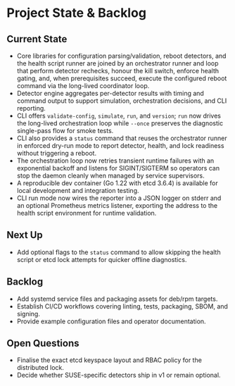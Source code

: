 # Project State & Backlog

## Current State
- Core libraries for configuration parsing/validation, reboot detectors, and the
  health script runner are joined by an orchestrator runner and loop that perform
  detector rechecks, honour the kill switch, enforce health gating, and, when
  prerequisites succeed, execute the configured reboot command via the long-lived
  coordinator loop.
- Detector engine aggregates per-detector results with timing and command output
  to support simulation, orchestration decisions, and CLI reporting.
- CLI offers `validate-config`, `simulate`, `run`, and `version`; `run` now drives
  the long-lived orchestration loop while `--once` preserves the diagnostic
  single-pass flow for smoke tests.
- CLI also provides a `status` command that reuses the orchestrator runner in
  enforced dry-run mode to report detector, health, and lock readiness without
  triggering a reboot.
- The orchestration loop now retries transient runtime failures with an
  exponential backoff and listens for SIGINT/SIGTERM so operators can stop the
  daemon cleanly when managed by service supervisors.
- A reproducible dev container (Go 1.22 with etcd 3.6.4) is available for local
  development and integration testing.
- CLI run mode now wires the reporter into a JSON logger on stderr and an
  optional Prometheus metrics listener, exporting the address to the health
  script environment for runtime validation.

## Next Up
- Add optional flags to the `status` command to allow skipping the health
  script or etcd lock attempts for quicker offline diagnostics.

## Backlog
- Add systemd service files and packaging assets for deb/rpm targets.
- Establish CI/CD workflows covering linting, tests, packaging, SBOM, and signing.
- Provide example configuration files and operator documentation.

## Open Questions
- Finalise the exact etcd keyspace layout and RBAC policy for the distributed lock.
- Decide whether SUSE-specific detectors ship in v1 or remain optional.

